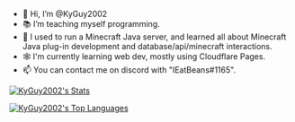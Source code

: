 - 👋 Hi, I’m @KyGuy2002
- 📚 I’m teaching myself programming.
- 👾 I used to run a Minecraft Java server, and learned all about Minecraft Java plug-in development and database/api/minecraft interactions.
- 🕸 I'm currently learning web dev, mostly using Cloudflare Pages.
- 📫 You can contact me on discord with "IEatBeans#1165".

[![KyGuy2002's Stats](https://github-readme-stats.vercel.app/api?username=kyguy2002&count_private=true&show_icons=true&hide_title=true&include_all_commits=true)](https://github.com/kyguy2002)

[![KyGuy2002's Top Languages](https://github-readme-stats.vercel.app/api/top-langs/?username=kyguy2002&layout=compact&count_private=true)](https://github.com/kyguy2002)
